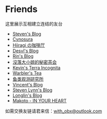 # Friends
这里展示互相建立连结的友台



- [Steven's Blog](https://blog.hly0928.com/)
- [Cynosura](https://cynosura.one/)
- [Hiiragi の咖啡厅](https://blog.hiirachan.moe/)
- [Desvl's Blog](https://desvl.xyz/)
- [Rin's Blog](https://blog.rin.moe/)
- [沒落大小姐的秘密茶会](https://mldxj.netlify.app/)
- [Kevin's Terra Incognita](https://terra-incognita.dev/)
- [Warbler's Tea](https://uguisu.ch/)
- [鱼类观测研究所](https://with.fish/)
- [Vincent's Blog](https://blog.wws0629.com/)
- [Steven Lynn's Blog](https://blog.stv.pm/)
- [Longlin's Blog](https://blog.longlin.tech/)
- [Makoto - IN YOUR HEART](https://ylk.ink)



如需交换友链请君来信：with_obx@outlook.com

